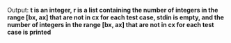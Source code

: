 Output: **t is an integer, r is a list containing the number of integers in the range [bx, ax] that are not in cx for each test case, stdin is empty, and the number of integers in the range [bx, ax] that are not in cx for each test case is printed**